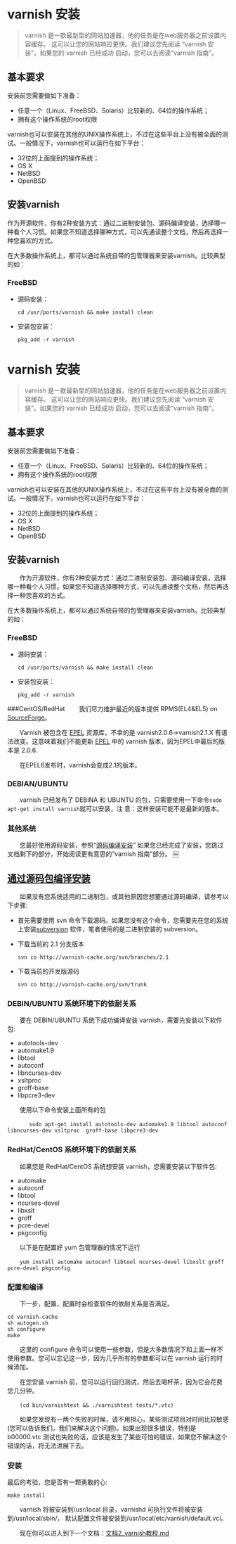 # varnish 安装

>varnish 是一款最新型的网站加速器，他的任务是在web服务器之前设置内容缓存。 这可以让您的网站响应更快。我们建议您先阅读 “varnish 安装”。如果您的 varnish 已经成功 启动，您可以去阅读“varnish 指南”。

## 基本要求
安装前您需要做如下准备：

* 任意一个（Linux、FreeBSD、Solaris）比较新的、64位的操作系统；
* 拥有这个操作系统的root权限

varnish也可以安装在其他的UNIX操作系统上，不过在这些平台上没有被全面的测试。一般情况下，varnish也可以运行在如下平台：

* 32位的上面提到的操作系统；
* OS X
* NetBSD
* OpenBSD


## 安装varnish

作为开源软件，你有2种安装方式：通过二进制安装包、源码编译安装，选择哪一种看个人习惯。如果您不知道选择哪种方式，可以先通读整个文档，然后再选择一种您喜欢的方式。

在大多数操作系统上，都可以通过系统自带的包管理器来安装varnish。比较典型的如：

### FreeBSD

* 源码安装：

    `cd /usr/ports/varnish && make install clean`
* 安装包安装：

    `pkg_add -r varnish`# varnish 安装

>varnish 是一款最新型的网站加速器，他的任务是在web服务器之前设置内容缓存。 这可以让您的网站响应更快。我们建议您先阅读 “varnish 安装”。如果您的 varnish 已经成功 启动，您可以去阅读“varnish 指南”。

## 基本要求
安装前您需要做如下准备：

* 任意一个（Linux、FreeBSD、Solaris）比较新的、64位的操作系统；
* 拥有这个操作系统的root权限

varnish也可以安装在其他的UNIX操作系统上，不过在这些平台上没有被全面的测试。一般情况下，varnish也可以运行在如下平台：

* 32位的上面提到的操作系统；
* OS X
* NetBSD
* OpenBSD


## 安装varnish

&emsp;&emsp;作为开源软件，你有2种安装方式：通过二进制安装包、源码编译安装，选择哪一种看个人习惯。如果您不知道选择哪种方式，可以先通读整个文档，然后再选择一种您喜欢的方式。

在大多数操作系统上，都可以通过系统自带的包管理器来安装varnish。比较典型的如：

### FreeBSD

* 源码安装：

    `cd /usr/ports/varnish && make install clean`
* 安装包安装：

    `pkg_add -r varnish`

###CentOS/RedHat
&emsp;&emsp;我们尽力维护最近的版本提供 RPMS(EL4&EL5) on [SourceForge](http://sourceforge.net/projects/varnish/files/)。

&emsp;&emsp;Varnish 被包含在 [EPEL](http://fedoraproject.org/wiki/EPEL) 资源库，不幸的是 varnish2.0.6→varnish2.1.X 有语法改变。这意味着我们不能更新 [EPEL](http://fedoraproject.org/wiki/EPEL) 中的 varnish 版本，因为EPEL中最后的版本是 2.0.6.

&emsp;&emsp;在EPEL6发布时，varnish会变成2.1的版本。
### DEBIAN/UBUNTU
&emsp;&emsp;varnish 已经发布了 DEBINA 和 UBUNTU 的包，只需要使用一下命令`sudo apt-get install varnish`就可以安装，注 意：这样安装可能不是最新的版本。


### 其他系统&emsp;&emsp;您最好使用源码安装，参照“[源码编译安装](#compiling-varnish-from-source)”如果您已经完成了安装，您跳过文档剩下的部分，开始阅读更有意思的“varnish 指南”部分。
￼## [通过源码包编译安装](id:compiling-varnish-from-source)&emsp;&emsp;如果没有您系统适用的二进制包，或其他原因您想要通过源码编译，请参考以下步骤:* 首先需要使用 svn 命令下载源码。如果您没有这个命令，您需要先在您的系统上安装[subversion](http://subversion.tigris.org/) 软件，笔者使用的是二进制安装的 subversion。
* 下载当前的 2.1 分支版本	`svn co http://varnish-cache.org/svn/branches/2.1 `
* 下载当前的开发版源码	`svn co http://varnish-cache.org/svn/trunk`
	### DEBIN/UBUNTU 系统环境下的依耐关系&emsp;&emsp;要在 DEBIN/UBUNTU 系统下成功编译安装 varnish，需要先安装以下软件包: 

* autotools-dev
* automake1.9
* libtool
* autoconf
* libncurses-dev
* xsltproc
* groff-base
* libpcre3-dev

&emsp;&emsp;使用以下命令安装上面所有的包
	
&emsp;&emsp;`￼￼￼sudo apt-get install autotools-dev automake1.9 libtool autoconf libncurses-dev xsltproc ￼groff-base libpcre3-dev`
### RedHat/CentOS 系统环境下的依耐关系&emsp;&emsp;如果您是 RedHat/CentOS 系统想安装 varnish，您需要安装以下软件包: 
* automake
* autoconf
* libtool
* ncurses-devel
* libxslt
* groff
* pcre-devel
* pkgconfig

&emsp;&emsp;以下是在配置好 yum 包管理器的情况下运行
	
&emsp;&emsp;`yum install automake autoconf libtool ncurses-devel libxslt groff pcre-devel pkgconfig`
	### 配置和编译
&emsp;&emsp;下一步，配置，配置时会检查软件的依耐关系是否满足。
  ```
cd varnish-cachesh autogen.sh
sh configure
make
```
&emsp;&emsp;这里的 configure 命令可以使用一些参数，但是大多数情况下和上面一样不使用参数。您可以忘记这一步，因为几乎所有的参数都可以在 varnish 运行的时候添加。&emsp;&emsp;在您安装 varnish 前，您可以运行回归测试，然后去喝杯茶，因为它会花费您几分钟。


&emsp;&emsp;`(cd bin/varnishtest && ./varnishtest tests/*.vtc)`

&emsp;&emsp;如果您发现有一两个失败的时候，请不用担心，某些测试项目对时间比较敏感(您可以告诉我们，我们来解决这个问题)。如果出现很多错误，特别是 b00000.vtc 测试也失败的话，应该是发生了某些可怕的错误，如果您不解决这个错误的话，将无法进展下去。### 安装  最后的考验，您是否有一颗勇敢的心:
  `make install`
&emsp;&emsp;varnish 将被安装到/usr/local 目录，varnishd 可执行文件将被安装到/usr/local/sbin/， 默认配置文件被安装到/usr/local/etc/varnish/default.vcl。&emsp;&emsp;现在你可以进入到下一个文档：[文档2_varnish教程.md](https://github.com/xuanskyer/varnish-docs/blob/master/%E6%96%87%E6%A1%A32_varnish%E6%95%99%E7%A8%8B.md)